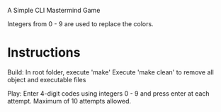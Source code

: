 A Simple CLI Mastermind Game

Integers from 0 - 9 are used to replace the colors.

Instructions
============
Build:
In root folder, execute 'make'
Execute 'make clean' to remove all object and executable files

Play:
Enter 4-digit codes using integers 0 - 9 and press enter at each attempt.
Maximum of 10 attempts allowed.

